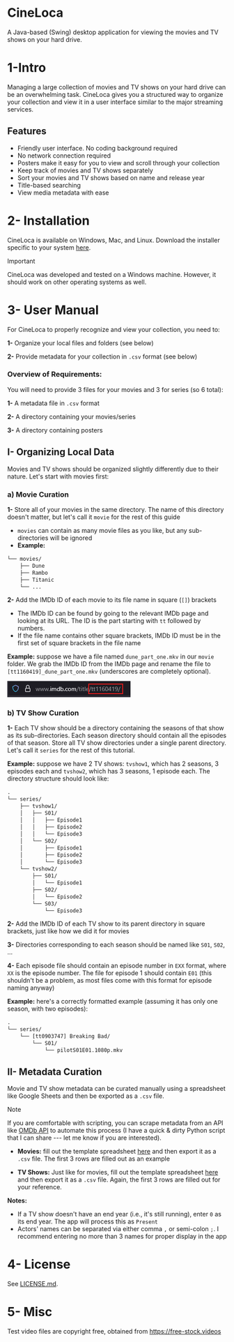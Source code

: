 # CineLoca
A Java-based (Swing) desktop application for viewing the movies and TV shows on your hard drive.

# 1-Intro
Managing a large collection of movies and TV shows on your hard drive can be an 
overwhelming task. CineLoca gives you a structured way to organize your collection
and view it in a user interface similar to the major streaming services.

## Features 
- Friendly user interface. No coding background required
- No network connection required
- Posters make it easy for you to view and scroll through your collection
- Keep track of movies and TV shows separately
- Sort your movies and TV shows based on name and release year
- Title-based searching
- View media metadata with ease

# 2- Installation
CineLoca is available on Windows, Mac, and Linux. Download the installer 
specific to your system [here](https://www.jdeploy.com/~cineloca).

> [!IMPORTANT]
> CineLoca was developed and tested on a Windows machine. However, it should work
> on other operating systems as well.

# 3- User Manual

For CineLoca to properly recognize and view your collection, you need to:

**1-** Organize your local files and folders (see below)

**2-** Provide metadata for your collection in `.csv` format (see below)

### Overview of Requirements:

You will need to provide 3 files for your movies and 3 for series (so 6 total):

**1-** A metadata file in `.csv` format

**2-** A directory containing your movies/series

**3-** A directory containing posters

## I- Organizing Local Data
Movies and TV shows should be organized slightly differently due to their nature.
Let's start with movies first:

### a) Movie Curation 
**1-** Store all of your movies in the same directory. The name of this directory doesn't
matter, but let's call it `movie` for the rest of this guide

- `movies` can contain as many movie files as you like, but any sub-directories will be ignored
- **Example:**
```. 
└── movies/ 
    ├── Dune 
    ├── Rambo 
    ├── Titanic 
    └── ... 
```
**2-** Add the IMDb ID of each movie to its file name in square (`[]`) brackets

- The IMDb ID can be found by going to the relevant IMDb page and looking at its URL. 
The ID is the part starting with `tt` followed by numbers.
- If the file name contains other square brackets, IMDb ID must be in the 
first set of square brackets in the file name

**Example:** suppose we have a file named `dune_part_one.mkv` in our `movie` folder. 
We grab the IMDb ID from the IMDb page and rename the file to 
`[tt1160419]_dune_part_one.mkv` (underscores are completely optional).

![Image](readmeResources/imdb_url.png)

### b) TV Show Curation 
**1-** Each TV show should be a directory containing the seasons of that show as its 
sub-directories. Each season directory should contain all the episodes of that season.
Store all TV show directories under a single parent directory. Let's call it `series`
for the rest of this tutorial. 

**Example:** suppose we have 2 TV shows: `tvshow1`, which has 2 seasons, 3 episodes 
each and `tvshow2`, which has 3 seasons, 1 episode each. The directory structure
should look like:

```
.
└── series/
    ├── tvshow1/
    │   ├── S01/
    │   │   ├── Episode1
    │   │   ├── Episode2
    │   │   └── Episode3
    │   └── S02/
    │       ├── Episode1
    │       ├── Episode2
    │       └── Episode3
    └── tvshow2/
        ├── S01/
        │   └── Episode1
        ├── S02/
        │   └── Episode2
        └── S03/
            └── Episode3
```

**2-** Add the IMDb ID of each TV show to its parent directory in square brackets,
just like how we did it for movies

**3-** Directories corresponding to each season should be named like `S01`, `S02`, ...

**4-** Each episode file should contain an episode number in `EXX` format, where `XX`
is the episode number. The file for episode 1 should contain `E01` (this shouldn't be a 
problem, as most files come with this format for episode naming anyway)

**Example:** here's a correctly formatted example (assuming it has only one season, with two episodes):
```
.
└── series/
    └── [tt0903747] Breaking Bad/
        └── S01/
            └── pilotS01E01.1080p.mkv
```

## II- Metadata Curation
Movie and TV show metadata can be curated manually using a spreadsheet like Google Sheets and then
be exported as a `.csv` file.
> [!NOTE]
> If you are comfortable with scripting, you can scrape metadata from an API like
> [OMDb API](https://www.omdbapi.com/) to automate this process (I have a quick & 
> dirty Python script that I can share --- let me know if you are interested).

- **Movies:** fill out the template spreadsheet [here](https://docs.google.com/spreadsheets/d/1bfY_o4ck6YlKGNrfBqvG0yTYy_j606Xsnb2Q06Qs9hU/edit?usp=sharing) 
and then export it as a `.csv` file. The first 3 rows are filled out as an example

- **TV Shows:** Just like for movies, fill out the template spreadsheet [here](https://docs.google.com/spreadsheets/d/1_CEbRZe4NAjfFcWyuesBwpxv_OfKA2vcN9wEeGqNHV0/edit?gid=0#gid=0)
and then export it as a `.csv` file. Again, the first 3 rows are filled out for your reference.

**Notes:**
- If a TV show doesn't have an end year (i.e., it's still running), enter `0` as its end year.
The app will process this as `Present`
- Actors' names can be separated via either comma `,` or semi-colon `;`. 
I recommend entering no more than 3 names for proper display in the app

# 4- License
See [LICENSE.md](LICENSE).


# 5- Misc
Test video files are copyright free, obtained from https://free-stock.videos 